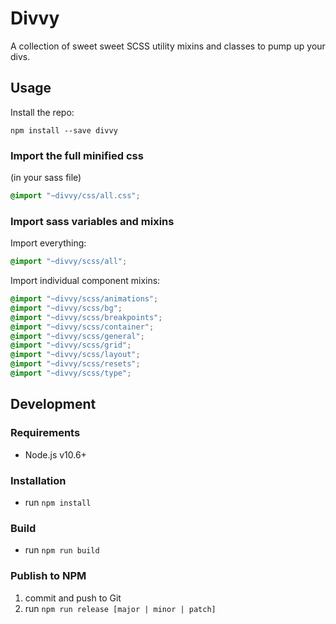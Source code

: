 
# Divvy

A collection of sweet sweet SCSS utility mixins and classes to pump up your divs.

## Usage

Install the repo:

`npm install --save divvy`

### Import the full minified css

(in your sass file)

```scss
@import "~divvy/css/all.css";
```

### Import sass variables and mixins

Import everything:

```scss
@import "~divvy/scss/all";
```

Import individual component mixins:

```scss
@import "~divvy/scss/animations";
@import "~divvy/scss/bg";
@import "~divvy/scss/breakpoints";
@import "~divvy/scss/container";
@import "~divvy/scss/general";
@import "~divvy/scss/grid";
@import "~divvy/scss/layout";
@import "~divvy/scss/resets";
@import "~divvy/scss/type";
```

## Development

### Requirements

- Node.js v10.6+

### Installation

- run `npm install`

### Build

- run `npm run build`

### Publish to NPM

1. commit and push to Git
1. run `npm run release [major | minor | patch]`

